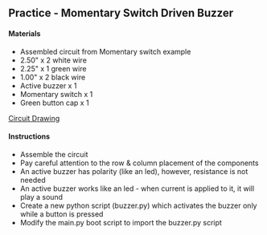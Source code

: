 ## Practice - Momentary Switch Driven Buzzer

#### Materials
 - Assembled circuit from Momentary switch example
 - 2.50" x 2 white wire
 - 2.25" x 1 green wire
 - 1.00" x 2 black wire
 - Active buzzer x 1
 - Momentary switch x 1
 - Green button cap x 1

[Circuit Drawing](lesson01-11.pdf)

#### Instructions
 - Assemble the circuit
 - Pay careful attention to the row & column placement of the components
 - An active buzzer has polarity (like an led), however, resistance is not needed
 - An active buzzer works like an led - when current is applied to it, it will play a sound
 - Create a new python script (buzzer.py) which activates the buzzer only while a button is pressed
 - Modify the main.py boot script to import the buzzer.py script
